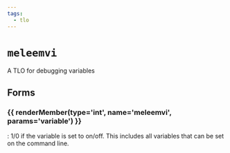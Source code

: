 ```yaml
---
tags:
  - tlo
---
```

# `meleemvi`

<!--tlo-desc-start-->
A TLO for debugging variables
<!--tlo-desc-end-->

## Forms
<!--tlo-forms-start-->
### {{ renderMember(type='int', name='meleemvi', params='variable') }}

:   1/0 if the variable is set to on/off. This includes all variables that can be set on the command line.

<!--tlo-forms-end-->

<!--tlo-linkrefs-start-->
[int]: ../macroquest/reference/data-types/datatype-int.md
<!--tlo-linkrefs-end-->